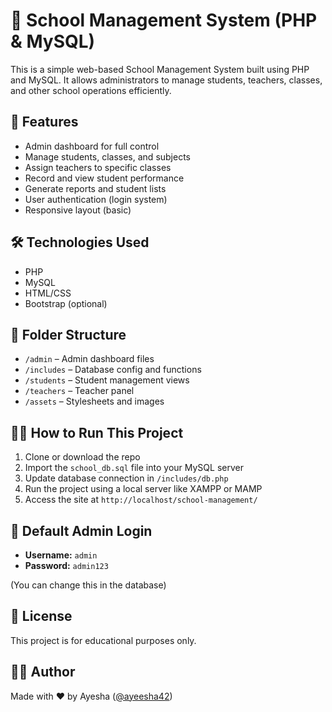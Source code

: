 # 🏫 School Management System (PHP & MySQL)

This is a simple web-based School Management System built using PHP and MySQL. It allows administrators to manage students, teachers, classes, and other school operations efficiently.

## 🚀 Features

- Admin dashboard for full control
- Manage students, classes, and subjects
- Assign teachers to specific classes
- Record and view student performance
- Generate reports and student lists
- User authentication (login system)
- Responsive layout (basic)

## 🛠️ Technologies Used

- PHP
- MySQL
- HTML/CSS
- Bootstrap (optional)

## 📂 Folder Structure

- `/admin` – Admin dashboard files
- `/includes` – Database config and functions
- `/students` – Student management views
- `/teachers` – Teacher panel
- `/assets` – Stylesheets and images

## 🧑‍💻 How to Run This Project

1. Clone or download the repo
2. Import the `school_db.sql` file into your MySQL server
3. Update database connection in `/includes/db.php`
4. Run the project using a local server like XAMPP or MAMP
5. Access the site at `http://localhost/school-management/`

## 🔐 Default Admin Login

- **Username:** `admin`
- **Password:** `admin123`

(You can change this in the database)

## 📄 License

This project is for educational purposes only.

## 🙋‍♀️ Author

Made with ❤️ by Ayesha ([@ayeesha42](https://github.com/ayeesha42))
